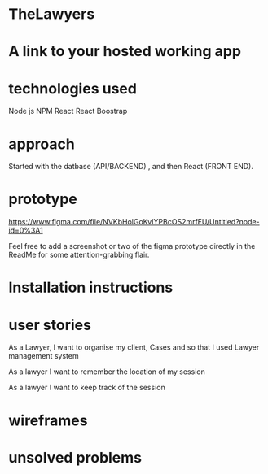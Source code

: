 # TheLawyers


# A link to your hosted working app

# technologies used
Node js 
NPM 
React 
React Boostrap 


# approach 

Started with the datbase (API/BACKEND) , and then React (FRONT END). 

# prototype 

https://www.figma.com/file/NVKbHolGoKvIYPBcOS2mrfFU/Untitled?node-id=0%3A1 

Feel free to add a screenshot or two of the figma prototype directly in the ReadMe for some attention-grabbing flair.

# Installation instructions 

# user stories 

As a Lawyer, I want to organise my client, Cases and  so that I used 
Lawyer management system

As a lawyer I want to remember the location of my session 

As a lawyer I want to keep track of the session

#  wireframes 


# unsolved problems 
